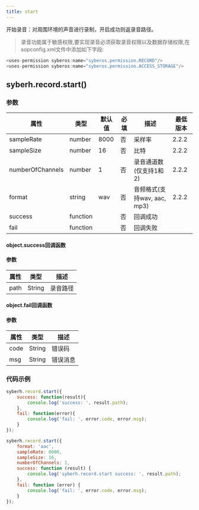 ```yaml
---
title: start
---
```



开始录音：对周围环境的声音进行录制，开启成功则返录音路径。

> 录音功能属于敏感权限,要实现录音必须获取录音权限以及数据存储权限,在sopconfig.xml文件中添加如下字段:

``` javascript
<uses-permission syberos:name="syberos.permission.RECORD"/>
<uses-permission syberos:name="syberos.permission.ACCESS_STORAGE"/>
```

## syberh.record.start()
### **参数**
| 属性     | 类型   | 默认值  |  必填 | 描述                         |最低版本|
| ---------- | ------- | -------- | ---------------- | ----------------------------------|----|
| sampleRate  | number | 8000       | 否       | 采样率                    | 2.2.2|
| sampleSize  | number | 16       | 否       | 比特                 | 2.2.2|
| numberOfChannels  | number | 1       | 否       | 录音通道数(仅支持1和2)  | 2.2.2|
| format  | string | wav       | 否       | 音频格式(支持wav, aac, mp3) | 2.2.2|
| success | function |        | 否       | 回调成功                    | |
| fail   | function |        | 否       | 回调失败                    | |

#### object.success回调函数
#### 参数
| 属性 | 类型   | 描述         |
| ---- | ------ | ------------ |
| path | String | 录音路径 |

#### object.fail回调函数
#### 参数
| 属性 | 类型   | 描述     |
| ---- | ------ | -------- |
| code | String | 错误码   |
| msg  | String | 错误消息 |



### **代码示例**
``` javascript
syberh.record.start({
	success: function(result){
		console.log('success: ', result.path);
	},
	fail: function(error){
		console.log('fail: ', error.code, error.msg);
	}
});

syberh.record.start({
	format: 'aac',
	sampleRate: 8000,
	sampleSize: 16,
	numberOfChannels: 1,
	success: function (result) {
		console.log('syberh.record.start success: ', result.path);
	},
	fail: function (error) {
		console.log('fail: ', error.code, error.msg);
	}
});
```
